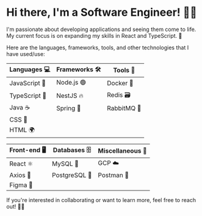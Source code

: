 # Hi there, I'm a Software Engineer! 👋🏽

I'm passionate about developing applications and seeing them come to life. My current focus is on expanding my skills in React and TypeScript. 🚀

Here are the languages, frameworks, tools, and other technologies that I have used/use:

| Languages 💻 | Frameworks 🛠️ | Tools 🧰 |
| --- | --- | --- |
| JavaScript 🚀 | Node.js 🟢 | Docker 🐳 |
| TypeScript 🤖 | NestJS 🔥 | Redis 🗃️ |
| Java ☕ | Spring 🌸 | RabbitMQ 🐇 |
| CSS 🎨 | | |
| HTML 🌍 | | |

| Front-end 🖥️ | Databases 🗄️ | Miscellaneous 🌟 |
| --- | --- | --- |
| React ⚛️ | MySQL 🐬 | GCP ☁️ |
| Axios 🚀 | PostgreSQL 🐘 | Postman 📮 |
| Figma 🎨 | | |

If you're interested in collaborating or want to learn more, feel free to reach out! 🤝🏽

<!--
**SMelidoni/SMelidoni** is a ✨ _special_ ✨ repository because its `README.md` (this file) appears on your GitHub profile.

Here are some ideas to get you started:

- 🔭 I’m currently working on ...
- 🌱 I’m currently learning ...
- 👯 I’m looking to collaborate on ...
- 🤔 I’m looking for help with ...
- 💬 Ask me about ...
- 📫 How to reach me: ...
- 😄 Pronouns: ...
- ⚡ Fun fact: ...
-->
